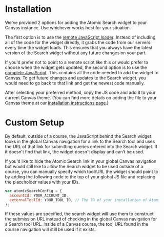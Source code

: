 # Installation

We've provided 2 options for adding the Atomic Search widget to your Canvas instance. Use whichever works best for your situation.

The first option is to use the [remote JavaScript loader](loaders/prod.js). Instead of including all of the code for the widget directly, it grabs the code from our servers every time the widget loads. This ensures that you always have the latest version of the Search widget without any future changes on your part.

If you'd prefer not to point to a remote script like this or would prefer to choose when the widget gets updated, the second option is to use the [complete JavaScript](https://js.atomicsearchwidget.com/atomic_search_widget.js). This contains all the code needed to add the widget to Canvas. To get future changes and updates to the Search widget, you would need to go back to that link and get the newest code manually.

After selecting your preferred method, copy the JS code and add it to your current Canvas theme. (You can find more details on adding the file to your Canvas theme at our [installation instructions page](http://products.atomicjolt.com/atomic-apps-canvas/search/install-the-atomic-search-widget/).)

# Custom Setup

By default, outside of a course, the JavaScript behind the Search widget looks in the global Canvas navigation for a link to the Search tool and uses the URL of that link for submitting queries entered into the Search widget. If it doesn't find that link, the widget doesn't display and can't be used. 

If you'd like to hide the Atomic Search link in your global Canvas navigation but would still like to allow the Search widget to be used outside of a course, you can manually specify which tool/URL the widget should point to by adding the following code to the top of your global JS file and replacing the placeholder values with your IDs.

```javascript
var atomicSearchConfig = {
  accountId: YOUR_ACCOUNT_ID,
  externalToolId: YOUR_TOOL_ID, // The ID of your installation of Atomic Search
};
```

If these values are specified, the search widget will use them to construct the submission URL instead of checking in the global Canvas navigation for a Search tool URL. Inside of a Canvas course, the tool URL found in the course navigation will still be used if it exists.
